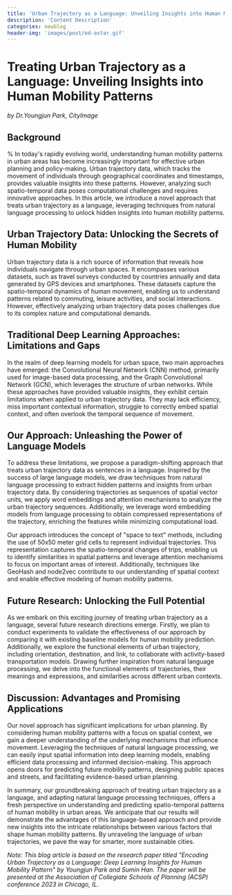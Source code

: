 ```yaml
---
title: 'Urban Trajectory as a Language: Unveiling Insights into Human Mobility Patterns'
description: 'Content Description'
categories: newblog
header-img: 'images/post/od-astar.gif'
---
```


# Treating Urban Trajectory as a Language: Unveiling Insights into Human Mobility Patterns

*by Dr.Youngjun Park, CityImage*

## Background

% In today's rapidly evolving world, understanding human mobility patterns in urban areas has become increasingly important for effective urban planning and policy-making. 
Urban trajectory data, which tracks the movement of individuals through geographical coordinates and timestamps, provides valuable insights into these patterns. However, analyzing such spatio-temporal data poses computational challenges and requires innovative approaches. In this article, we introduce a novel approach that treats urban trajectory as a language, leveraging techniques from natural language processing to unlock hidden insights into human mobility patterns. 

## Urban Trajectory Data: Unlocking the Secrets of Human Mobility

Urban trajectory data is a rich source of information that reveals how individuals navigate through urban spaces. It encompasses various datasets, such as travel surveys conducted by countries annually and data generated by GPS devices and smartphones. These datasets capture the spatio-temporal dynamics of human movement, enabling us to understand patterns related to commuting, leisure activities, and social interactions. However, effectively analyzing urban trajectory data poses challenges due to its complex nature and computational demands.

## Traditional Deep Learning Approaches: Limitations and Gaps

In the realm of deep learning models for urban space, two main approaches have emerged: the Convolutional Neural Network (CNN) method, primarily used for image-based data processing, and the Graph Convolutional Network (GCN), which leverages the structure of urban networks. While these approaches have provided valuable insights, they exhibit certain limitations when applied to urban trajectory data. 
They may lack efficiency, miss important contextual information, struggle to correctly embed spatial context, and often overlook the temporal sequence of movement.

## Our Approach: Unleashing the Power of Language Models

To address these limitations, we propose a paradigm-shifting approach that treats urban trajectory data as sentences in a language. Inspired by the success of large language models, we draw techniques from natural language processing to extract hidden patterns and insights from urban trajectory data. By considering trajectories as sequences of spatial vector units, we apply word embeddings and attention mechanisms to analyze the urban trajectory sequences. Additionally, we leverage word embedding models from language processing to obtain compressed representations of the trajectory, enriching the features while minimizing computational load.

Our approach introduces the concept of "space to text" methods, including the use of 50x50 meter grid cells to represent individual trajectories. This representation captures the spatio-temporal changes of trips, enabling us to identify similarities in spatial patterns and leverage attention mechanisms to focus on important areas of interest. Additionally, techniques like GeoHash and node2vec contribute to our understanding of spatial context and enable effective modeling of human mobility patterns.

## Future Research: Unlocking the Full Potential

As we embark on this exciting journey of treating urban trajectory as a language, several future research directions emerge. Firstly, we plan to conduct experiments to validate the effectiveness of our approach by comparing it with existing baseline models for human mobility prediction. Additionally, we explore the functional elements of urban trajectory, including orientation, destination, and link, to collaborate with activity-based transportation models. Drawing further inspiration from natural language processing, we delve into the functional elements of trajectories, their meanings and expressions, and similarities across different urban contexts.

## Discussion: Advantages and Promising Applications

Our novel approach has significant implications for urban planning. By considering human mobility patterns with a focus on spatial context, we gain a deeper understanding of the underlying mechanisms that influence movement. Leveraging the techniques of natural language processing, we can easily input spatial information into deep learning models, enabling efficient data processing and informed decision-making. This approach opens doors for predicting future mobility patterns, designing public spaces and streets, and facilitating evidence-based urban planning.

In summary, our groundbreaking approach of treating urban trajectory as a language, and adapting natural language processing techniques, offers a fresh perspective on understanding and predicting spatio-temporal patterns of human mobility in urban areas. We anticipate that our results will demonstrate the advantages of this language-based approach and provide new insights into the intricate relationships between various factors that shape human mobility patterns. By unraveling the language of urban trajectories, we pave the way for smarter, more sustainable cities.

*Note: This blog article is based on the research paper titled "Encoding Urban Trajectory as a Language: Deep Learning Insights for Human Mobility Pattern" by Youngjun Park and Sumin Han. The paper will be presented at the Association of Collegiate Schools of Planning (ACSP) conference 2023 in Chicago, IL.*
